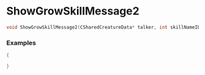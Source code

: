 # ShowGrowSkillMessage2
```cpp - C++
void ShowGrowSkillMessage2(CSharedCreatureData* talker, int skillNameID, int questID, int questItemID, const wchar_t* afterGrow);
```

### Examples
```cpp - C++
{

}
```
